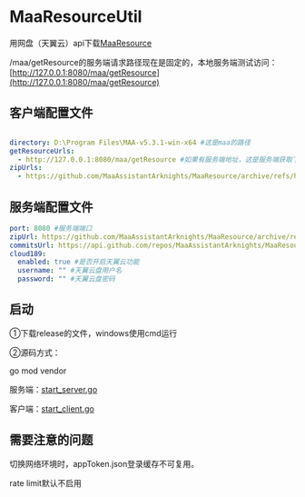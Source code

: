 # MaaResourceUtil

用网盘（天翼云）api下载[MaaResource](https://github.com/MaaAssistantArknights/MaaResource)

/maa/getResource的服务端请求路径现在是固定的，本地服务端测试访问：[http://127.0.0.1:8080/maa/getResource](http://127.0.0.1:8080/maa/getResource)


## 客户端配置文件

```yaml

directory: D:\Program Files\MAA-v5.3.1-win-x64 #这是maa的路径
getResourceUrls:
  - http://127.0.0.1:8080/maa/getResource #如果有服务端地址，这是服务端获取下载地址的路径
zipUrls:
  - https://github.com/MaaAssistantArknights/MaaResource/archive/refs/heads/main.zip #一般情况下不需要修改，默认的maa resource github路径

```

## 服务端配置文件
```yaml
port: 8080 #服务端端口
zipUrl: https://github.com/MaaAssistantArknights/MaaResource/archive/refs/heads/main.zip #一般情况下不需要修改，默认的maa resource github路径
commitsUrl: https://api.github.com/repos/MaaAssistantArknights/MaaResource/commits #一般情况下不需要修改，默认的maa git commits路径
cloud189:
  enabled: true #是否开启天翼云功能
  username: "" #天翼云盘用户名
  password: "" #天翼云盘密码

```


## 启动

①下载release的文件，windows使用cmd运行


②源码方式：

go mod vendor

服务端：[start_server.go](server%2Fcmd%2Fstart_server.go)

客户端：[start_client.go](client%2Fcmd%2Fstart_client.go)


## 需要注意的问题

切换网络环境时，appToken.json登录缓存不可复用。

rate limit默认不启用
